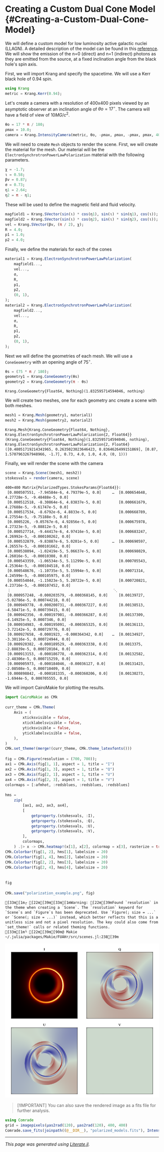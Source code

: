


# Creating a Custom Dual Cone Model {#Creating-a-Custom-Dual-Cone-Model}

We will define a custom model for low luminosity active galactic nuclei (LLAGN). A detailed description of the model can be found in this [reference](https://doi.org/10.48550/arXiv.2405.04749). We will show the emission of the n=0 (direct) and n=1 (indirect) photons as they are emitted from the source, at a fixed inclination angle from the black hole&#39;s spin axis.

First, we will import Krang and specify the spacetime. We will use a Kerr black hole of 0.94 spin.

```julia
using Krang
metric = Krang.Kerr(0.94);
```


Let&#39;s create a camera with a resolution of 400x400 pixels viewed by an asymptotic observer at an inclination angle of $θo=17^\circ$. The camera will have a field of view of $10 MG/c^2$.

```julia
θo = 17 * π / 180;
ρmax = 10.0;
camera = Krang.IntensityCamera(metric, θo, -ρmax, ρmax, -ρmax, ρmax, 400);
```


We will need to create `Mesh` objects to render the scene. First, we will create the material for the mesh. Our material will be the `ElectronSynchrotronPowerLawPolarization` material with the following parameters.

```julia
χ = -1.7;
ι = 0.58;
βv = 0.87;
σ = 0.73;
η1 = 2.64;
η2 = π - η1;
```


These will be used to define the magnetic field and fluid velocity.

```julia
magfield1 = Krang.SVector(sin(ι) * cos(η1), sin(ι) * sin(η1), cos(ι));
magfield2 = Krang.SVector(sin(ι) * cos(η2), sin(ι) * sin(η2), cos(ι));
vel = Krang.SVector(βv, (π / 2), χ);
R = 4.0;
p1 = 1.0;
p2 = 4.0;
```


Finally, we define the materials for each of the cones

```julia
material1 = Krang.ElectronSynchrotronPowerLawPolarization(
    magfield1...,
    vel...,
    σ,
    R,
    p1,
    p2,
    (0, 1),
);
material2 = Krang.ElectronSynchrotronPowerLawPolarization(
    magfield2...,
    vel...,
    σ,
    R,
    p1,
    p2,
    (0, 1),
);
```


Next we will define the geometries of each mesh. We will use a `ConeGeometry` with an opening angle of $75^\circ$.

```julia
θs = (75 * π / 180);
geometry1 = Krang.ConeGeometry(θs)
geometry2 = Krang.ConeGeometry(π - θs)
```


```ansi
Krang.ConeGeometry{Float64, Nothing}(1.832595714594046, nothing)
```


We will create two meshes, one for each geometry anc create a scene with both meshes.

```julia
mesh1 = Krang.Mesh(geometry1, material1)
mesh2 = Krang.Mesh(geometry2, material2)
```


```ansi
Krang.Mesh{Krang.ConeGeometry{Float64, Nothing}, Krang.ElectronSynchrotronPowerLawPolarization{2, Float64}}(Krang.ConeGeometry{Float64, Nothing}(1.832595714594046, nothing), Krang.ElectronSynchrotronPowerLawPolarization{2, Float64}([0.48051719214341965, 0.2635023023646423, 0.8364626499151869], [0.87, 1.5707963267948966, -1.7], 0.73, 4.0, 1.0, 4.0, (0, 1)))
```


Finally, we will render the scene with the camera

```julia
scene = Krang.Scene((mesh1, mesh2))
stokesvals = render(camera, scene)
```


```ansi
400×400 Matrix{PolarizedTypes.StokesParams{Float64}}:
 [0.000507551, -7.94584e-6, 4.79379e-5, 0.0]     …  [0.000654648, 4.27728e-5, -9.48488e-5, 0.0]
 [0.000512518, -8.30864e-6, 4.83837e-5, 0.0]        [0.000661679, 4.27688e-5, -9.61747e-5, 0.0]
 [0.000517534, -8.6792e-6, 4.8833e-5, 0.0]          [0.000668789, 4.27554e-5, -9.75188e-5, 0.0]
 [0.0005226, -9.05767e-6, 4.92856e-5, 0.0]          [0.000675978, 4.27323e-5, -9.88812e-5, 0.0]
 [0.000527714, -9.44417e-6, 4.97416e-5, 0.0]        [0.000683247, 4.26992e-5, -0.000100262, 0.0]
 [0.000532879, -9.83887e-6, 5.0201e-5, 0.0]      …  [0.000690597, 4.26557e-5, -0.000101662, 0.0]
 [0.000538094, -1.02419e-5, 5.06637e-5, 0.0]        [0.000698029, 4.26016e-5, -0.00010308, 0.0]
 [0.000543359, -1.06534e-5, 5.11299e-5, 0.0]        [0.000705543, 4.25364e-5, -0.000104518, 0.0]
 [0.000548676, -1.10735e-5, 5.15994e-5, 0.0]        [0.00071314, 4.24599e-5, -0.000105975, 0.0]
 [0.000554044, -1.15023e-5, 5.20722e-5, 0.0]        [0.000720821, 4.23716e-5, -0.000107452, 0.0]
 ⋮                                               ⋱  
 [0.000957248, -0.000203579, -0.000368145, 0.0]     [0.00139727, -5.02786e-5, 0.000744218, 0.0]
 [0.000949778, -0.000200731, -0.000367227, 0.0]     [0.00138513, -4.58471e-5, 0.000739415, 0.0]
 [0.000942356, -0.000197901, -0.000366287, 0.0]     [0.00137309, -4.14925e-5, 0.0007346, 0.0]
 [0.000934983, -0.000195091, -0.000365325, 0.0]     [0.00136113, -3.72142e-5, 0.000729776, 0.0]
 [0.000927658, -0.0001923, -0.000364342, 0.0]    …  [0.00134927, -3.30116e-5, 0.000724944, 0.0]
 [0.000920382, -0.000189529, -0.000363338, 0.0]     [0.0013375, -2.88839e-5, 0.000720104, 0.0]
 [0.000913153, -0.000186778, -0.000362314, 0.0]     [0.00132582, -2.48306e-5, 0.000715259, 0.0]
 [0.000905973, -0.000184046, -0.00036127, 0.0]      [0.00131423, -2.08508e-5, 0.000710409, 0.0]
 [0.000898842, -0.000181335, -0.000360206, 0.0]     [0.00130273, -1.6944e-5, 0.000705555, 0.0]
```


We will import CairoMakie for plotting the results.

```julia
import CairoMakie as CMk

curr_theme = CMk.Theme(
    Axis = (
        xticksvisible = false,
        xticklabelsvisible = false,
        yticksvisible = false,
        yticklabelsvisible = false,
    ),
)
CMk.set_theme!(merge!(curr_theme, CMk.theme_latexfonts()))

fig = CMk.Figure(resolution = (700, 700));
ax1 = CMk.Axis(fig[1, 1], aspect = 1, title = "I")
ax2 = CMk.Axis(fig[1, 3], aspect = 1, title = "Q")
ax3 = CMk.Axis(fig[2, 1], aspect = 1, title = "U")
ax4 = CMk.Axis(fig[2, 3], aspect = 1, title = "V")
colormaps = [:afmhot, :redsblues, :redsblues, :redsblues]

hms =
    zip(
        [ax1, ax2, ax3, ax4],
        [
            getproperty.(stokesvals, :I),
            getproperty.(stokesvals, :Q),
            getproperty.(stokesvals, :U),
            getproperty.(stokesvals, :V),
        ],
        colormaps,
    ) .|> x -> CMk.heatmap!(x[1], x[2], colormap = x[3], rasterize = true)
CMk.Colorbar(fig[1, 2], hms[1], labelsize = 20)
CMk.Colorbar(fig[1, 4], hms[2], labelsize = 20)
CMk.Colorbar(fig[2, 2], hms[3], labelsize = 20)
CMk.Colorbar(fig[2, 4], hms[4], labelsize = 20)


fig

CMk.save("polarization_example.png", fig)
```


```ansi
[33m[1m┌ [22m[39m[33m[1mWarning: [22m[39mFound `resolution` in the theme when creating a `Scene`. The `resolution` keyword for `Scene`s and `Figure`s has been deprecated. Use `Figure(; size = ...` or `Scene(; size = ...)` instead, which better reflects that this is a unitless size and not a pixel resolution. The key could also come from `set_theme!` calls or related theming functions.
[33m[1m└ [22m[39m[90m@ Makie ~/.julia/packages/Makie/FUAHr/src/scenes.jl:238[39m
```



![](polarization_example.png)

> 
> [!IMPORTANT] You can also save the rendered image as a fits file for further analysis.
> 


```julia
using Comrade
grid = imagepixels(μas2rad(120), μas2rad(120), 400, 400)
Comrade.save_fits(joinpath((@__DIR__), "polarized_models.fits"), IntensityMap(stokesvals,grid))
```



---


_This page was generated using [Literate.jl](https://github.com/fredrikekre/Literate.jl)._
